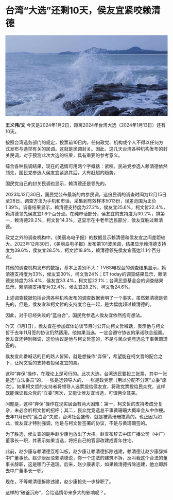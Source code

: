 # 台湾“大选”还剩10天，侯友宜紧咬赖清德

![16b030c3ac65b52a1d4df54bed43f744.jpg](https://raw.githubusercontent.com/qqhsx/qqnews_image/main/2024/01/02/台湾“大选”还剩10天，侯友宜紧咬赖清德/16b030c3ac65b52a1d4df54bed43f744.jpg)

**王义伟/文** 今天是2024年1月2日，距离2024年台湾大选（2024年1月13日）还有10天。

按照台湾选务部门的规定，投票前10日内，任何政党、机构或个人不得以任何方式发布与选举有关的民调。这就是民调封关。因此，这几天台湾各种机构发布的封关民调，对于预测此次大选的结果，具有重要的参考意义。

综合各种民调结果，现在的选情可用两个字概括：紧咬。民进党参选人赖清德依然领先，国民党参选人侯友宜紧追其后，大有赶超的趋势。

国民党自己的封关民调也显示，赖清德还是领先的。

2023年12月30日，国民党公布最新的内参民调。这份民调的调查时间为12月15日至28日，调查方法为手机和市话，采集到有效样本5013份，误差范围为正负1.39%。调查结果显示，赖清德支持度为27.2%，侯友宜25.6%，柯文哲22.4%，赖清德领先侯友宜1.6个百分点。在纯市话部分，侯友宜的支持度为30.2%，排第一，赖清德29.2%，柯文哲14.3%，这显示在中老年选民部分，侯友宜胜过赖清德。

政党之外的调查机构中，《美丽岛电子报》的数据显示赖清德和侯友宜之间差距较大。2023年12月30日，《美丽岛电子报》发布第101波民调，结果显示赖清德支持度为39.6%，侯友宜28.5%，柯文哲18.9%，赖清德领先侯友宜高达11.1个百分点。

其他的调查机构发布的数据，基本上差别不大：TVBS电视台的调查结果显示，赖清德支持度为33%，侯友宜30%，柯文哲24%；ET
today的调查结果显示，赖清德支持度为35.4%，侯友宜33.4%，柯文哲22.1%；台湾民意基金会的调查结果显示，赖清德支持度为32.4%，侯友宜28.2%，柯文哲24.6%。

上述调查数据包括台湾各种机构发布的调查数据表明了一个事实，虽然赖清德是领先的，但是，侯友宜和柯文哲的支持度合在一起，是大幅度超过赖清德的。

因此，对于已经失败的“蓝白合”，国民党参选人侯友宜依然抱有想法。

昨天（1月1日），侯友宜在参加媒体访谈节目时公开向柯文哲喊话，表示他与柯文哲于去年11月签的协议仍然适用。他如果当选，一定会遵守协议的承诺联合组阁。侯友宜还特别强调，这份协议是他与柯文哲签的，不是与民众党竞选总干事黄珊珊签的。

侯友宜此番喊话的目的路人皆知，就是想操作“弃保”，希望能在柯文哲的配合之下，让柯文哲的支持者投侯友宜的票。

这种“弃保”操作，在理论上是可行的。此次大选，台湾选民要投三张票，其中一张是选“立法委员”的，一张是选领导人的，一张是政党票（用以分配不分区“立委”席次）。如果柯文哲的支持者将领导人选票投给侯友宜，将政党票投给民众党，这样既能保证民众党的“立委”席次，又能让侯友宜当选，可谓两全其美。

问题是，这种“弃保”操作在现实层面有两大困难：第一，柯文哲的支持者成分复杂，未必会听柯文哲的招呼；其二，民众党竞选总干事黄珊珊大概率会从中作梗。去年11月份的“蓝白合”失败，台湾社会盛传，就是被黄珊珊搅黄的。也正因为如此，侯友宜才特别强调，他是与柯文哲签署的协议，不是与黄珊珊签的。

为了胜选，侯友宜的副手赵少康也放出了大招。赵宣布辞去中国广播公司（中广）董事长一职，并表示如果当选，将把自己的官邸改建成青年住宅。

此前，赵少康与赖清德互相叫板，赵少康让赖清德拆除违建，赖清德让赵少康辞掉中广董事长。赵少康反驳赖清德说，你一个违法的建筑不拆，反叫我这个合法的董事长辞职，这是哪门子道理。后来，赵少康表示，如果赖清德拆除违建，他立即辞去中广董事长一职。

现在，不等赖清德拆除违建，赵少康抢先一步辞职了。

这样的“破釜沉舟”，会给选情带来多大的影响呢？。

